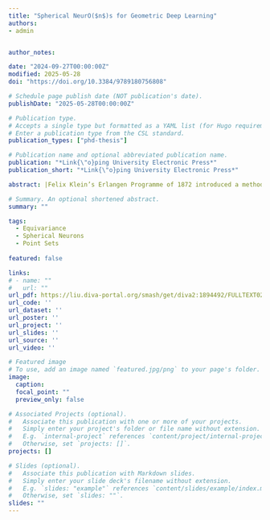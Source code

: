 ```yaml
---
title: "Spherical NeurO($n$)s for Geometric Deep Learning"
authors:
- admin


author_notes:

date: "2024-09-27T00:00:00Z"
modified: 2025-05-28
doi: "https://doi.org/10.3384/9789180756808"

# Schedule page publish date (NOT publication's date).
publishDate: "2025-05-28T00:00:00Z"

# Publication type.
# Accepts a single type but formatted as a YAML list (for Hugo requirements).
# Enter a publication type from the CSL standard.
publication_types: ["phd-thesis"]

# Publication name and optional abbreviated publication name.
publication: "*Link{\"o}ping University Electronic Press*"
publication_short: "*Link{\"o}ping University Electronic Press*"

abstract: |Felix Klein’s Erlangen Programme of 1872 introduced a methodology to unify non-Euclidean geometries. Similarly, geometric deep learning (GDL) constitutes a unifying framework for various neural network architectures. GDL is built from the first principles of geometry—symmetry and scale separation—and enables tractable learning in high dimensions. Symmetries play a vital role in preserving structural information of geometric data and allow models (i.e., neural networks) to adjust to different geometric transformations.\n\nIn this context, spheres exhibit a maximal set of symmetries compared to other geometric entities in Euclidean space. The orthogonal group O(n) fully encapsulates the symmetry structure of an nD sphere, including both rotational and reflection symmetries. In this thesis, we focus on integrating these symmetries into a model as an inductive bias, which is a crucial requirement for addressing problems in 3D vision as well as in natural sciences and their related applications.\n\nIn Paper A, we focus on 3D geometry and use the symmetries of spheres as geometric entities to construct neurons with spherical decision surfaces—spherical neurons—using a conformal embedding of Euclidean space. We also demonstrate that spherical neuron activations are non-linear due to the inherent non-linearity of the input embedding, and thus, do not necessarily require an activation function. In addition, we show graphically, theoretically, and experimentally that spherical neuron activations are isometries in Euclidean space, which is a prerequisite for the equivariance contributions of our subsequent work.\n\nIn Paper B, we closely examine the isometry property of the spherical neurons in the context of equivariance under 3D rotations (i.e., SO(3)-equivariance). Focusing on 3D in this work and based on a minimal set of four spherical neurons (one learned spherical decision surface and three copies), the centers of which are rotated into the corresponding vertices of a regular tetrahedron, we construct a spherical filter bank. We call it a steerable 3D spherical neuron because, as we verify later, it constitutes a steerable filter. Finally, we derive a 3D steerability constraint for a spherical neuron (i.e., a single spherical decision surface).\n\nIn Paper C, we present a learnable point-cloud descriptor invariant under 3D rotations and reflections, i.e., the O(3) actions, utilizing the steerable 3D spherical neurons we introduced previously, as well as vector neurons from related work. Specifically, we propose an embedding of the 3D steerable neurons into 4D vector neurons, which leverages end-to-end training of the model. The resulting model, termed TetraSphere, sets a new state-of-the-art performance classifying randomly rotated real-world object scans. Thus, our results reveal the practical value of steerable 3D spherical neurons for learning in 3D Euclidean space.\n\nIn Paper D, we generalize to nD the concepts we previously established in 3D, and propose O(n)-equivariant neurons with spherical decision surfaces, which we call Deep Equivariant Hyper-spheres. We demonstrate how to combine them in a network that directly operates on the basis of the input points and propose an invariant operator based on the relation between two points and a sphere, which as we show, turns out to be a Gram matrix.\n\nIn summary, this thesis introduces techniques based on spherical neurons that enhance the GDL framework, with a specific focus on equivariant and invariant learning on point sets."

# Summary. An optional shortened abstract.
summary: ""

tags:
  - Equivariance
  - Spherical Neurons
  - Point Sets
  
featured: false

links:
# - name: ""
#   url: ""
url_pdf: https://liu.diva-portal.org/smash/get/diva2:1894492/FULLTEXT02.pdf
url_code: ''
url_dataset: ''
url_poster: ''
url_project: ''
url_slides: ''
url_source: ''
url_video: ''

# Featured image
# To use, add an image named `featured.jpg/png` to your page's folder. 
image:
  caption: 
  focal_point: ""
  preview_only: false

# Associated Projects (optional).
#   Associate this publication with one or more of your projects.
#   Simply enter your project's folder or file name without extension.
#   E.g. `internal-project` references `content/project/internal-project/index.md`.
#   Otherwise, set `projects: []`.
projects: []

# Slides (optional).
#   Associate this publication with Markdown slides.
#   Simply enter your slide deck's filename without extension.
#   E.g. `slides: "example"` references `content/slides/example/index.md`.
#   Otherwise, set `slides: ""`.
slides: ""
---
```


<span style="display:none;"> Recent researches introduced fast, compact and efficient convolutional neural networks (CNNs) for offline handwritten Chinese character recognition (HCCR). However, many of them did not address the problem of network interpretability. We propose a new architecture of a deep CNN with high recognition performance which is capable of learning deep features for visualization. A special characteristic of our model is the bottleneck layers which enable us to retain its expressiveness while reducing the number of multiply-accumulate operations and the required storage. We introduce a modification of global weighted average pooling (GWAP) - global weighted output average pooling (GWOAP). This paper demonstrates how they allow us to calculate class activation maps (CAMs) in order to indicate the most relevant input character image regions used by our CNN to identify a certain class. Evaluating on the ICDAR-2013 offline HCCR competition dataset, we show that our model enables a relative 0.83% error reduction while having 49% fewer parameters and the same computational cost compared to the current state-of-the-art single-network method trained only on handwritten data. Our solution outperforms even recent residual learning approaches. </span>